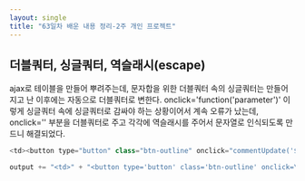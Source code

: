 ```yaml
---
layout: single
title: "63일차 배운 내용 정리-2주 개인 프로젝트"
---
```


## 더블쿼터, 싱글쿼터, 역슬래시(escape)
ajax로 테이블을 만들어 뿌려주는데, 문자합을 위한 더블쿼터 속의 싱글쿼터는 만들어지고 난 이후에는 자동으로 더블쿼터로 변한다. onclick='function('parameter')' 이렇게 싱글쿼터 속에 싱글쿼터로 감싸야 하는 상황이어서 계속 오류가 났는데, onclick='' 부분을 더블쿼터로 주고 각각에 역슬래시를 주어서 문자열로 인식되도록 만드니 해결되었다.

```js
<td><button type="button" class="btn-outline" onclick="commentUpdate('${comment.commentWriter}', '${comment.id}')">수정</button></td>

```
```js
output += "<td>" + "<button type='button' class='btn-outline' onclick=\"commentUpdate('" + result[i].commentWriter + "', '" + result[i].id + "')\">" + "수정" + "</button>" + "</td>";
```